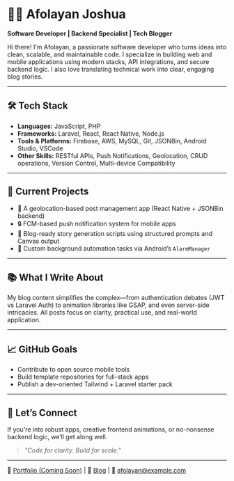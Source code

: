 # 👨‍💻 Afolayan Joshua

**Software Developer | Backend Specialist | Tech Blogger**

Hi there! I'm Afolayan, a passionate software developer who turns ideas into clean, scalable, and maintainable code. I specialize in building web and mobile applications using modern stacks, API integrations, and secure backend logic. I also love translating technical work into clear, engaging blog stories.

---

## 🛠 Tech Stack

- **Languages:** JavaScript, PHP
- **Frameworks:** Laravel, React, React Native, Node.js
- **Tools & Platforms:** Firebase, AWS, MySQL, Git, JSONBin, Android Studio, VSCode
- **Other Skills:** RESTful APIs, Push Notifications, Geolocation, CRUD operations, Version Control, Multi-device Compatibility

---

## 📌 Current Projects

- 📍 A geolocation-based post management app (React Native + JSONBin backend)
- 🔒 FCM-based push notification system for mobile apps
- 📄 Blog-ready story generation scripts using structured prompts and Canvas output
- 🧰 Custom background automation tasks via Android’s `AlarmManager`

---

## 📚 What I Write About

My blog content simplifies the complex—from authentication debates (JWT vs Laravel Auth) to animation libraries like GSAP, and even server-side intricacies. All posts focus on clarity, practical use, and real-world application.

---

## 📈 GitHub Goals

- Contribute to open source mobile tools
- Build template repositories for full-stack apps
- Publish a dev-oriented Tailwind + Laravel starter pack

---

## 🚀 Let’s Connect

If you're into robust apps, creative frontend animations, or no-nonsense backend logic, we’ll get along well.

> *"Code for clarity. Build for scale."*

---

🔗 [Portfolio (Coming Soon)]() | 📝 [Blog](#) | 📧 afolayan@example.com
